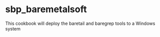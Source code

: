 sbp_baremetalsoft
=================

This cookbook will deploy the baretail and baregrep tools to a Windows system
